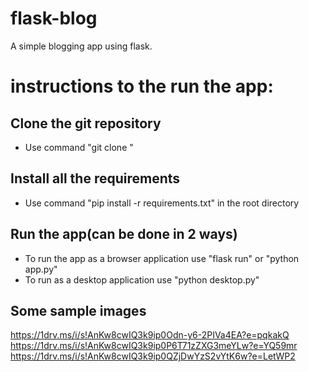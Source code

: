 # flask-blog
A simple blogging app using flask.

# instructions to the run the app:

## Clone the git repository
- Use command "git clone <repo url>"

## Install all the requirements
- Use command "pip install -r requirements.txt" in the root directory

## Run the app(can be done in 2 ways)

- To run the app as a browser application use "flask run" or "python app.py"
- To run as a desktop application use "python desktop.py"

## Some sample images

https://1drv.ms/i/s!AnKw8cwIQ3k9ip0Odn-y6-2PIVa4EA?e=pqkakQ
https://1drv.ms/i/s!AnKw8cwIQ3k9ip0P6T71zZXG3meYLw?e=YQ59mr
https://1drv.ms/i/s!AnKw8cwIQ3k9ip0QZjDwYzS2vYtK6w?e=LetWP2
